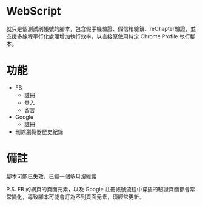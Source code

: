 # WebScript

就只是個測試刷帳號的腳本，包含假手機驗證、假信箱驗鎮、reChapter驗證，並支援多線程平行化處理增加執行效率，以直接原使用特定 Chrome Profile 執行腳本。

# 功能

- FB
  - 註冊
  - 登入
  - 留言
- Google
  - 註冊
- 刪除瀏覽器歷史紀錄

# 備註

腳本可能已失效，已經一個多月沒維護





P.S. FB 的網頁的頁面元素，以及 Google 註冊帳號流程中穿插的驗證頁面都會常常變化，導致腳本可能會訂為不到頁面元素，須經常更新。 
